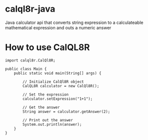 # calql8r-java
Java calculator api that converts string expression to a calculateable mathematical expression and outs a numeric answer

# How to use CalQL8R
```
import calql8r.CalQl8R;

public class Main {
    public static void main(String[] args) {
        
        // Initialize CalQl8R object
        CalQL8R calculator = new CalQl8R();
        
        // Set the expression
        calculator.setExpression("1+1");

        // Get the answer
        String answer = calculator.getAnswer(2);
  
        // Print out the answer
        System.out.println(answer);
    }
}

```
